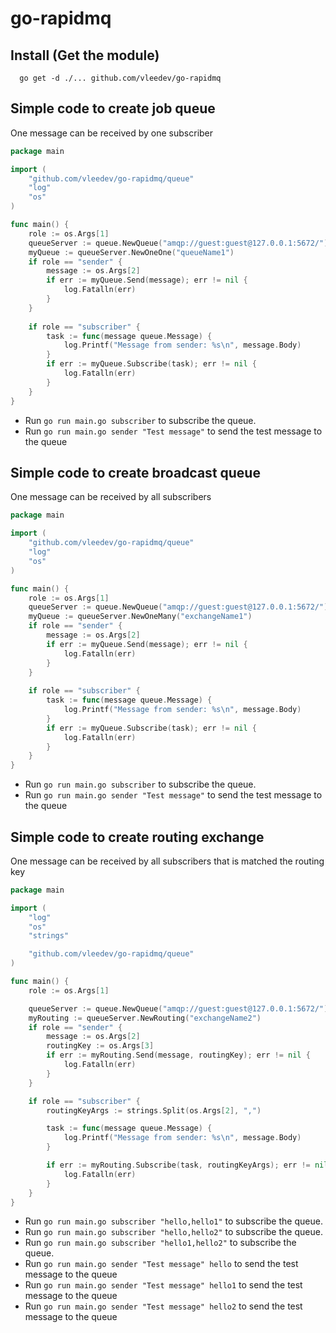 # go-rapidmq

## Install (Get the module)

```shell
  go get -d ./... github.com/vleedev/go-rapidmq
```
## Simple code to create job queue

One message can be received by one subscriber
```go
package main

import (
	"github.com/vleedev/go-rapidmq/queue"
	"log"
	"os"
)

func main() {
	role := os.Args[1]
	queueServer := queue.NewQueue("amqp://guest:guest@127.0.0.1:5672/")
	myQueue := queueServer.NewOneOne("queueName1")
	if role == "sender" {
		message := os.Args[2]
		if err := myQueue.Send(message); err != nil {
			log.Fatalln(err)
		}
	}
	
	if role == "subscriber" {
		task := func(message queue.Message) {
			log.Printf("Message from sender: %s\n", message.Body)
		}
		if err := myQueue.Subscribe(task); err != nil {
			log.Fatalln(err)
		}
	}
}
```
- Run `go run main.go subscriber` to subscribe the queue.
- Run `go run main.go sender "Test message"` to send the test message to the queue

## Simple code to create broadcast queue

One message can be received by all subscribers
```go
package main

import (
	"github.com/vleedev/go-rapidmq/queue"
	"log"
	"os"
)

func main() {
	role := os.Args[1]
	queueServer := queue.NewQueue("amqp://guest:guest@127.0.0.1:5672/")
	myQueue := queueServer.NewOneMany("exchangeName1")
	if role == "sender" {
		message := os.Args[2]
		if err := myQueue.Send(message); err != nil {
			log.Fatalln(err)
		}
	}
	
	if role == "subscriber" {
		task := func(message queue.Message) {
			log.Printf("Message from sender: %s\n", message.Body)
		}
		if err := myQueue.Subscribe(task); err != nil {
			log.Fatalln(err)
		}
	}
}
```
- Run `go run main.go subscriber` to subscribe the queue.
- Run `go run main.go sender "Test message"` to send the test message to the queue

## Simple code to create routing exchange

One message can be received by all subscribers that is matched the routing key
```go
package main

import (
	"log"
	"os"
	"strings"

	"github.com/vleedev/go-rapidmq/queue"
)

func main() {
	role := os.Args[1]

	queueServer := queue.NewQueue("amqp://guest:guest@127.0.0.1:5672/")
	myRouting := queueServer.NewRouting("exchangeName2")
	if role == "sender" {
		message := os.Args[2]
		routingKey := os.Args[3]
		if err := myRouting.Send(message, routingKey); err != nil {
			log.Fatalln(err)
		}
	}

	if role == "subscriber" {
		routingKeyArgs := strings.Split(os.Args[2], ",")

		task := func(message queue.Message) {
			log.Printf("Message from sender: %s\n", message.Body)
		}

		if err := myRouting.Subscribe(task, routingKeyArgs); err != nil {
			log.Fatalln(err)
		}
	}
}

```
- Run `go run main.go subscriber "hello,hello1"` to subscribe the queue.
- Run `go run main.go subscriber "hello,hello2"` to subscribe the queue.
- Run `go run main.go subscriber "hello1,hello2"` to subscribe the queue.
- Run `go run main.go sender "Test message" hello` to send the test message to the queue
- Run `go run main.go sender "Test message" hello1` to send the test message to the queue
- Run `go run main.go sender "Test message" hello2` to send the test message to the queue
